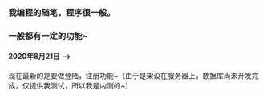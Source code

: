 
### 我编程的随笔，程序很一般。
### 一般都有一定的功能~

#### 2020年8月21日 ——> 
 现在最新的是要做登陆，注册功能~（由于是架设在服务器上，数据库尚未开发完成，仅提供我测试，所以我是内测的~）
